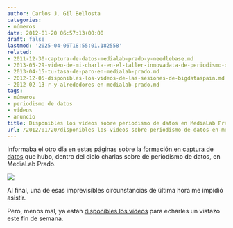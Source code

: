 ```yaml
---
author: Carlos J. Gil Bellosta
categories:
- números
date: 2012-01-20 06:57:13+00:00
draft: false
lastmod: '2025-04-06T18:55:01.182558'
related:
- 2011-12-30-captura-de-datos-medialab-prado-y-needlebase.md
- 2013-05-29-video-de-mi-charla-en-el-taller-innovadata-de-periodismo-de-datos.md
- 2013-04-15-tu-tasa-de-paro-en-medialab-prado.md
- 2012-12-05-disponibles-los-videos-de-las-sesiones-de-bigdataspain.md
- 2012-02-13-r-y-alrededores-en-medialab-prado.md
tags:
- números
- periodismo de datos
- vídeos
- anuncio
title: Disponibles los vídeos sobre periodismo de datos en MediaLab Prado
url: /2012/01/20/disponibles-los-videos-sobre-periodismo-de-datos-en-medialab-prado/
---
```


Informaba el otro día en estas páginas sobre la [formación en captura de datos](https://datanalytics.com/2011/12/30/captura-de-datos-medialab-prado-y-needlebase/) que hubo, dentro del ciclo charlas sobre de periodismo de datos, en MediaLab Prado.

[![](/wp-uploads/2012/01/captura_medialab_prado.jpg)
](/wp-uploads/2012/01/captura_medialab_prado.jpg)

Al final, una de esas imprevisibles circunstancias de última hora me impidió asistir.

Pero, menos mal, ya están [disponibles los vídeos](http://medialab-prado.es/article/sesion_formativa_periodismo_datos) para echarles un vistazo este fin de semana.